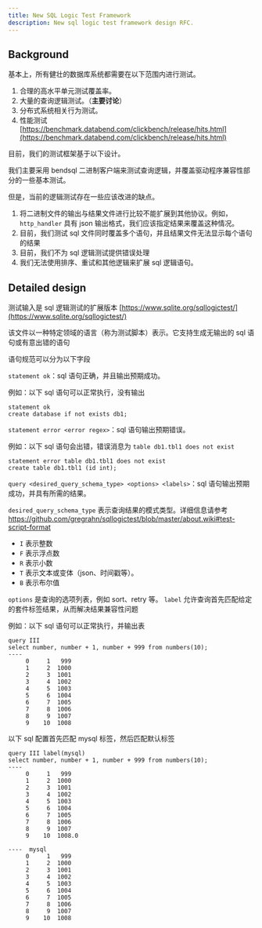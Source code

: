 ```yaml
---
title: New SQL Logic Test Framework
description: New sql logic test framework design RFC.
---
```


## Background

基本上，所有健壮的数据库系统都需要在以下范围内进行测试。

1. 合理的高水平单元测试覆盖率。
2. 大量的查询逻辑测试。（**主要讨论**）
3. 分布式系统相关行为测试。
4. 性能测试 [https://benchmark.databend.com/clickbench/release/hits.html](https://benchmark.databend.com/clickbench/release/hits.html)

目前，我们的测试框架基于以下设计。

我们主要采用 bendsql 二进制客户端来测试查询逻辑，并覆盖驱动程序兼容性部分的一些基本测试。

但是，当前的逻辑测试存在一些应该改进的缺点。

1. 将二进制文件的输出与结果文件进行比较不能扩展到其他协议。例如，`http_handler` 具有 json 输出格式，我们应该指定结果来覆盖这种情况。
2. 目前，我们测试 sql 文件同时覆盖多个语句，并且结果文件无法显示每个语句的结果
3. 目前，我们不为 sql 逻辑测试提供错误处理
4. 我们无法使用排序、重试和其他逻辑来扩展 sql 逻辑语句。

## Detailed design

测试输入是 sql 逻辑测试的扩展版本 [https://www.sqlite.org/sqllogictest/](https://www.sqlite.org/sqllogictest/)

该文件以一种特定领域的语言（称为测试脚本）表示。它支持生成无输出的 sql 语句或有意出错的语句

语句规范可以分为以下字段

`statement ok`：sql 语句正确，并且输出预期成功。

例如：以下 sql 语句可以正常执行，没有输出

```text
statement ok
create database if not exists db1;
```

`statement error <error regex>`：sql 语句输出预期错误。

例如：以下 sql 语句会出错，错误消息为 `table db1.tbl1 does not exist`

```text
statement error table db1.tbl1 does not exist
create table db1.tbl1 (id int);
```

`query <desired_query_schema_type> <options> <labels>`：sql 语句输出预期成功，并具有所需的结果。

`desired_query_schema_type` 表示查询结果的模式类型。详细信息请参考 https://github.com/gregrahn/sqllogictest/blob/master/about.wiki#test-script-format

- `I` 表示整数
- `F` 表示浮点数
- `R` 表示小数
- `T` 表示文本或变体（json、时间戳等）。
- `B` 表示布尔值

`options` 是查询的选项列表，例如 sort、retry 等。
`label` 允许查询首先匹配给定的套件标签结果，从而解决结果兼容性问题

例如：以下 sql 语句可以正常执行，并输出表

```text
query III
select number, number + 1, number + 999 from numbers(10);
----
     0     1   999
     1     2  1000
     2     3  1001
     3     4  1002
     4     5  1003
     5     6  1004
     6     7  1005
     7     8  1006
     8     9  1007
     9    10  1008
```

以下 sql 配置首先匹配 mysql 标签，然后匹配默认标签

```text
query III label(mysql)
select number, number + 1, number + 999 from numbers(10);
----
     0     1   999
     1     2  1000
     2     3  1001
     3     4  1002
     4     5  1003
     5     6  1004
     6     7  1005
     7     8  1006
     8     9  1007
     9    10  1008.0

----  mysql
     0     1   999
     1     2  1000
     2     3  1001
     3     4  1002
     4     5  1003
     5     6  1004
     6     7  1005
     7     8  1006
     8     9  1007
     9    10  1008
```
